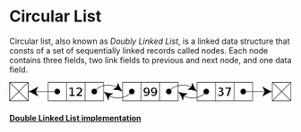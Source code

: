 # Circular List

Circular list, also known as _Doubly Linked List_, is a linked data structure that consts of a set of sequentially linked records called nodes. Each node contains three fields, two link fields to previous and next node, and one data field.

![circular list](./circularlist.png)

#### [Double Linked List implementation](https://en.wikipedia.org/wiki/Doubly_linked_list)
